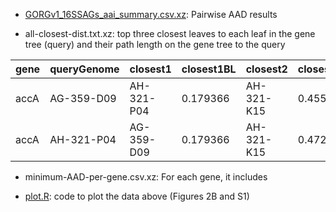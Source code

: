 * [GORGv1_16SSAGs_aai_summary.csv.xz](GORGv1_16SSAGs_aai_summary.csv.xz): Pairwise AAD results

* all-closest-dist.txt.xz: top three closest leaves to each leaf in the gene tree (query) and their path length on the gene tree to the query

|gene|queryGenome|closest1|closest1BL|closest2|closest2BL|closest3|closest3AAD|
|-|-|-|-|-|-|-|-|
|accA|AG-359-D09|AH-321-P04|0.179366|AH-321-K15|0.455919|AG-337-G21|0.484358|
accA|AH-321-P04|AG-359-D09|0.179366|AH-321-K15|0.472453|AG-337-G21|0.500892

* minimum-AAD-per-gene.csv.xz: For each gene, it includes

* [plot.R](plot.R): code to plot the data above (Figures 2B and S1)
